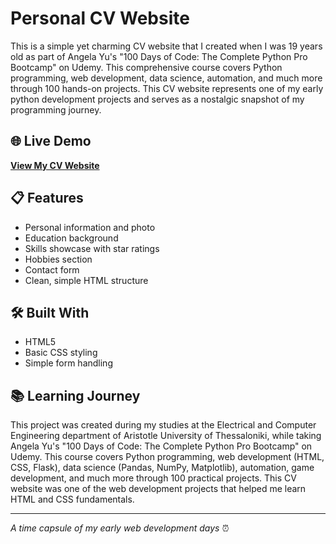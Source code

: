 # Personal CV Website

This is a simple yet charming CV website that I created when I was 19 years old as part of Angela Yu's "100 Days of Code: The Complete Python Pro Bootcamp" on Udemy. This comprehensive course covers Python programming, web development, data science, automation, and much more through 100 hands-on projects. This CV website represents one of my early python development projects and serves as a nostalgic snapshot of my programming journey.

## 🌐 Live Demo
**[View My CV Website](https://mimisgkolias.github.io/cv/)**

## 📋 Features
- Personal information and photo
- Education background
- Skills showcase with star ratings
- Hobbies section
- Contact form
- Clean, simple HTML structure

## 🛠️ Built With
- HTML5
- Basic CSS styling
- Simple form handling

## 📚 Learning Journey
This project was created during my studies at the Electrical and Computer Engineering department of Aristotle University of Thessaloniki, while taking Angela Yu's "100 Days of Code: The Complete Python Pro Bootcamp" on Udemy. This course covers Python programming, web development (HTML, CSS, Flask), data science (Pandas, NumPy, Matplotlib), automation, game development, and much more through 100 practical projects. This CV website was one of the web development projects that helped me learn HTML and CSS fundamentals.

---
*A time capsule of my early web development days* ⏰